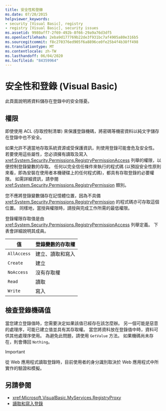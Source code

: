 ```yaml
---
title: 安全性和登錄
ms.date: 07/20/2015
helpviewer_keywords:
- security [Visual Basic], registry
- registry [Visual Basic], security issues
ms.assetid: 9980aff7-2f69-492b-8f66-29a9a76d3df5
ms.openlocfilehash: 2eba9d177769b22de3f931bc7af4905a80e316b5
ms.sourcegitcommit: f8c270376ed905f6a8896ce0fe25b4f4b38ff498
ms.translationtype: MT
ms.contentlocale: zh-TW
ms.lasthandoff: 06/04/2020
ms.locfileid: "84359964"
---
```

# <a name="security-and-the-registry-visual-basic"></a>安全性和登錄 (Visual Basic)

此頁面說明將資料儲存在登錄中的安全隱憂。  
  
## <a name="permissions"></a>權限  

 即使使用 ACL (存取控制清單) 來保護登錄機碼，將密碼等機密資料以純文字儲存在登錄中也不安全。  
  
 如果允許不適當地存取系統資源或受保護資訊，則使用登錄可能會危及安全性。 若要使用這些屬性，您必須擁有讀取及寫入 <xref:System.Security.Permissions.RegistryPermissionAccess> 列舉的權限，以便控制登錄變數的存取。 任何以完全信任條件來執行的程式碼 (以預設安全性原則來看，即為安裝在使用者本機硬碟上的任何程式碼)，都具有存取登錄的必要權限。 如需詳細資訊，請參閱 <xref:System.Security.Permissions.RegistryPermission> 類別。  
  
 您不應將登錄變數儲存在記憶體位置，因為不具備 <xref:System.Security.Permissions.RegistryPermission> 的程式碼亦可存取這個位置。 同樣地，當授與權限時，請授與完成工作所需的最低權限。  
  
 登錄權限存取值是由 <xref:System.Security.Permissions.RegistryPermissionAccess> 列舉定義。 下表會詳細說明其成員。  
  
|值|登錄變數的存取權|  
|-----------|----------------------------------|  
|`AllAccess`|建立、讀取和寫入|  
|`Create`|建立|  
|`NoAccess`|沒有存取權|  
|`Read`|讀取|  
|`Write`|寫入|  
  
## <a name="checking-values-in-registry-keys"></a>檢查登錄機碼值  

 當您建立登錄值時，您需要決定如果該值已經存在該怎麼辦。 另一個可能是惡意的處理序，可能已建立值並具有其存取權。 當您將資料放在登錄值中時，資料可供其他處理序使用。 為避免此問題，請使用 `GetValue` 方法。 如果機碼尚未存在，則會傳回 `Nothing`。  
  
> [!IMPORTANT]
> 從 Web 應用程式讀取登錄時，目前使用者的身分識別取決於 Web 應用程式中所實作的驗證和模擬。  
  
## <a name="see-also"></a>另請參閱

- <xref:Microsoft.VisualBasic.MyServices.RegistryProxy>
- [讀取和寫入登錄](reading-from-and-writing-to-the-registry.md)
